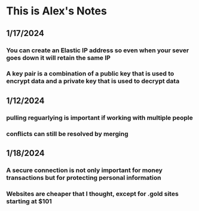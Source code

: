 # This is Alex's Notes
## 1/17/2024
### You can create an Elastic IP address so even when your sever goes down it will retain the same IP
### A key pair is a combination of a public key that is used to encrypt data and a private key that is used to decrypt data
## 1/12/2024
### pulling reguarlying is important if working with multiple people
### conflicts can still be resolved by merging
## 1/18/2024
### A secure connection is not only important for money transactions but for protecting personal information
### Websites are cheaper that I thought, except for .gold sites starting at $101
